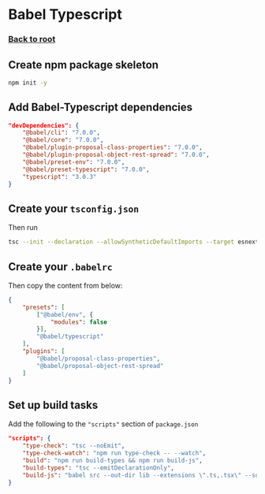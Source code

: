# Babel Typescript

### [Back to root](/README.md)

## Create npm package skeleton

```sh
npm init -y
```

## Add Babel-Typescript dependencies

```json
"devDependencies": {
    "@babel/cli": "7.0.0",
    "@babel/core": "7.0.0",
    "@babel/plugin-proposal-class-properties": "7.0.0",
    "@babel/plugin-proposal-object-rest-spread": "7.0.0",
    "@babel/preset-env": "7.0.0",
    "@babel/preset-typescript": "7.0.0",
    "typescript": "3.0.3"
}
```

## Create your `tsconfig.json`

Then run

```sh
tsc --init --declaration --allowSyntheticDefaultImports --target esnext --outDir lib
```

## Create your `.babelrc`

Then copy the content from below:

```json
{
    "presets": [
        ["@babel/env", {
            "modules": false
        }],
        "@babel/typescript"
    ],
    "plugins": [
        "@babel/proposal-class-properties",
        "@babel/proposal-object-rest-spread"
    ]
}
```
## Set up build tasks

Add the following to the `"scripts"` section of `package.json`

```json
"scripts": {
    "type-check": "tsc --noEmit",
    "type-check-watch": "npm run type-check -- --watch",
    "build": "npm run build-types && npm run build-js",
    "build-types": "tsc --emitDeclarationOnly",
    "build-js": "babel src --out-dir lib --extensions \".ts,.tsx\" --source-maps inline"
}
```
